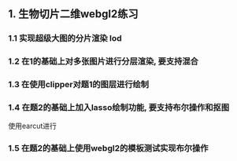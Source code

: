 ## 1. 生物切片二维webgl2练习

### 1.1 实现超级大图的分片渲染 lod
### 1.2 在1的基础上对多张图片进行分层渲染, 要支持混合
### 1.3 在使用clipper对题1的图层进行绘制
### 1.4 在题2的基础上加入lasso绘制功能, 要支持布尔操作和抠图

使用earcut进行
### 1.5 在题2的基础上使用webgl2的模板测试实现布尔操作
